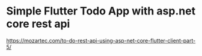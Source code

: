 # Simple Flutter Todo App with asp.net core rest api
https://mozartec.com/to-do-rest-api-using-asp-net-core-flutter-client-part-5/
